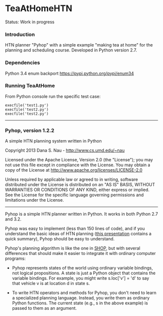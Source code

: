 TeaAtHomeHTN
============

Status: Work in progress

### Introduction
HTN planner "Pyhop" with a simple example "making tea at home" for the planning and scheduling course. Developed in Python version 2.7.


### Dependencies
Python 3.4 enum backport
https://pypi.python.org/pypi/enum34

### Running TeaAtHome
From Python console run the specific test case:

    execfile('test1.py')
	execfile('test2.py')
	execfile('test2.py')

---

### Pyhop, version 1.2.2

A simple HTN planning system written in Python

Copyright 2013 Dana S. Nau - <http://www.cs.umd.edu/~nau>

Licensed under the Apache License, Version 2.0 (the "License"); you may not use this file except in compliance with the License. You may obtain a copy of the License at <http://www.apache.org/licenses/LICENSE-2.0>

Unless required by applicable law or agreed to in writing, software distributed under the License is distributed on an "AS IS" BASIS, WITHOUT WARRANTIES OR CONDITIONS OF ANY KIND, either express or implied. See the License for the specific language governing permissions and limitations under the License.

----

Pyhop is a simple HTN planner written in Python. 
It works in both Python 2.7 and 3.2. 

Pyhop was easy to implement (less than 150 lines of code), and if you understand the basic ideas of HTN planning ([this presentation](http://www.cs.umd.edu/~nau/papers/nau2013game.pdf) contains a quick summary),
Pyhop should be easy to understand.

Pyhop's planning algorithm is like the one in [SHOP](http://www.cs.umd.edu/projects/shop/), but with several differences that should make it easier to integrate it with ordinary computer programs:

  - Pyhop represents states of the world using ordinary variable bindings, not logical propositions. A state is just a Python object that contains the variable bindings.  For example, you might write s.loc['v'] = 'd' to say that vehicle v is at location d in state s.
  
  - To write HTN operators and methods for Pyhop, you don't need to learn a specialized planning language. Instead, you write them as ordinary Python functions. The current state (e.g., s in the above example) is passed to them as an argument.


